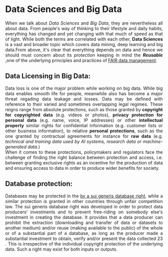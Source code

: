 # Data Sciences and Big Data
<p align="justify">
When we talk about <i>Data Sciences</i> and <i>Big Data</i>, they are nevertheless all about data. From people's way of thinking to their lifestyle and daily habits, everything has changed and yet changing with that much of speed as that of light.
  While both the terms are correlated with each other, <b>Data Sciences</b> is a vast and broader topic which covers data mining, deep learning and big data.From above, it's clear that everything depends on data and hence we should must concern about its <i>protection</i> keeping in mind the <b><i>Reusable</i></b> ,one of the underlying principles and practices of <a href="https://the-turing-way.netlify.app/rdm/fairprinciples.html">FAIR data management</a>.
  </p>

## Data Licensing in Big Data:
<p align="justify">
  Data loss is one of the major problem while working on big data. While big data enables smooth life for people, meanwhile also has become a major threat regading data leakage and losses. Data may be defined with reference to their varied and sometimes overlapping legal regimes. These reigns range from absolute protections, such as those granted by <b>copyright
  for copyrighted data</b> (e.g. videos or photos), <b>privacy protection for personal data</b> (e.g. name, voice, IP addresses) or other <b>intellectual property</b> similar rights for confidential information (e.g. customer lists or other business information), to relative <b>personal protections</b>, such as the one granted by contractual agreements for instance for <b>raw data</b> (e.g. <i>technical and training data used by AI systems, research data or machine-generated data.</i>)</br>
  When it comes to these protections, policymakers and regulators face the challenge of finding the right
balance between protection and access, i.e. between granting exclusive rights as an incentive for the
production of data and ensuring access to data in order to produce wider benefits for society.
  </p>
  
  ## Database protection:
  <p align="justify">
  Databases may be protected in the <a href="https://wiki.creativecommons.org/wiki/Data#Which_components_of_a_database_are_protected_by_sui_generis_database_rights.3F">by a sui generis database right</a>, while a similar protection is
granted in other countries through unfair competition law. The sui generis database right was
developed in order to protect data producers’ investments and to prevent free-riding on somebody else's
investment in creating the database. It provides that a data producer can prohibit the extraction
(downloading and transfer of data or datasets to another medium) and/or reuse (making available to the
public) of the whole or of a substantial part of a database, as long as the producer made a substantial
investment to obtain, verify and/or present the data collected 23 . This is irrespective of the individual
copyright protection of the underlying data. Such a right may exist for both inputs or outputs.
</p>
